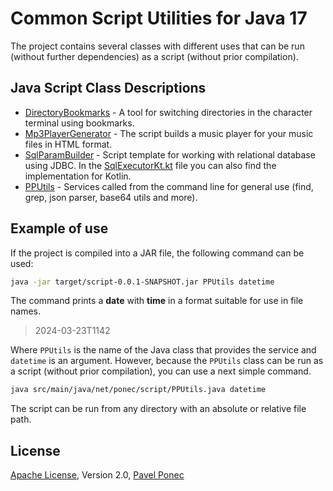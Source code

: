 # Common Script Utilities for Java 17

The project contains several classes with different uses that can be run (without further dependencies) 
as a script (without prior compilation).

## Java Script Class Descriptions

* [DirectoryBookmarks](docs/DirectoryBookmarks.md) - A tool for switching directories in the character terminal using bookmarks. 
* [Mp3PlayerGenerator](docs/Mp3PlayerGenerator.md) - The script builds a music player for your music files in HTML format.
* [SqlParamBuilder](docs/SqlParamBuilder.md) - Script template for working with relational database using JDBC. In the [SqlExecutorKt.kt](src/main/java/net/ponec/script/SqlExecutorKt.kt) file you can also find the implementation for Kotlin.
* [PPUtils](docs/PPUtils.md) - Services called from the command line for general use (find, grep, json parser, base64 utils and more).

## Example of use

If the project is compiled into a JAR file, the following command can be used:

```bash
java -jar target/script-0.0.1-SNAPSHOT.jar PPUtils datetime
```

The command prints a **date** with **time** in a format suitable for use in file names.

> 2024-03-23T1142

Where `PPUtils` is the name of the Java class that provides the service and `datetime` is an argument.
However, because the `PPUtils`  class can be run as a script (without prior compilation), you can use a next simple command.

```bash
java src/main/java/net/ponec/script/PPUtils.java datetime
```

The script can be run from any directory with an absolute or relative file path.


## License

[Apache License](LICENSE), Version 2.0, [Pavel Ponec](https://github.com/pponec/Mp3PlayerGenerator/)

